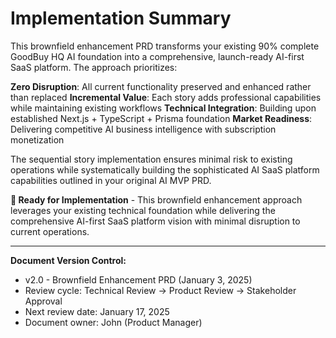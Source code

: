 # Implementation Summary

This brownfield enhancement PRD transforms your existing 90% complete GoodBuy HQ AI foundation into a comprehensive, launch-ready AI-first SaaS platform. The approach prioritizes:

**Zero Disruption**: All current functionality preserved and enhanced rather than replaced
**Incremental Value**: Each story adds professional capabilities while maintaining existing workflows
**Technical Integration**: Building upon established Next.js + TypeScript + Prisma foundation
**Market Readiness**: Delivering competitive AI business intelligence with subscription monetization

The sequential story implementation ensures minimal risk to existing operations while systematically building the sophisticated AI SaaS platform capabilities outlined in your original AI MVP PRD.

**🚀 Ready for Implementation** - This brownfield enhancement approach leverages your existing technical foundation while delivering the comprehensive AI-first SaaS platform vision with minimal disruption to current operations.

---

**Document Version Control:**
- v2.0 - Brownfield Enhancement PRD (January 3, 2025)
- Review cycle: Technical Review → Product Review → Stakeholder Approval
- Next review date: January 17, 2025
- Document owner: John (Product Manager)